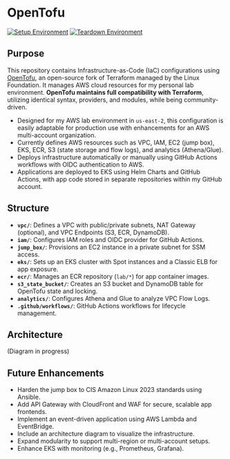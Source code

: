 # OpenTofu
[![Setup Environment](https://github.com/jason4151/opentofu/actions/workflows/setup-environment.yml/badge.svg)](https://github.com/jason4151/opentofu/actions/workflows/setup-environment.yml)
[![Teardown Environment](https://github.com/jason4151/opentofu/actions/workflows/teardown-environment.yml/badge.svg)](https://github.com/jason4151/opentofu/actions/workflows/teardown-environment.yml)

## Purpose
This repository contains Infrastructure-as-Code (IaC) configurations using [OpenTofu](https://opentofu.org/), an open-source fork of Terraform managed by the Linux Foundation. It manages AWS cloud resources for my personal lab environment. **OpenTofu maintains full compatibility with Terraform**, utilizing identical syntax, providers, and modules, while being community-driven.

- Designed for my AWS lab environment in `us-east-2`, this configuration is easily adaptable for production use with enhancements for an AWS multi-account organization.
- Currently defines AWS resources such as VPC, IAM, EC2 (jump box), EKS, ECR, S3 (state storage and flow logs), and analytics (Athena/Glue).
- Deploys infrastructure automatically or manually using GitHub Actions workflows with OIDC authentication to AWS.
- Applications are deployed to EKS using Helm Charts and GitHub Actions, with app code stored in separate repositories within my GitHub account.

## Structure
- **`vpc/`**: Defines a VPC with public/private subnets, NAT Gateway (optional), and VPC Endpoints (S3, ECR, DynamoDB).
- **`iam/`**: Configures IAM roles and OIDC provider for GitHub Actions.
- **`jump_box/`**: Provisions an EC2 instance in a private subnet for SSM access.
- **`eks/`**: Sets up an EKS cluster with Spot instances and a Classic ELB for app exposure.
- **`ecr/`**: Manages an ECR repository (`lab/*`) for app container images.
- **`s3_state_bucket/`**: Creates an S3 bucket and DynamoDB table for OpenTofu state and locking.
- **`analytics/`**: Configures Athena and Glue to analyze VPC Flow Logs.
- **`.github/workflows/`**: GitHub Actions workflows for lifecycle management.

## Architecture
(Diagram in progress)

## Future Enhancements
- Harden the jump box to CIS Amazon Linux 2023 standards using Ansible.
- Add API Gateway with CloudFront and WAF for secure, scalable app frontends.
- Implement an event-driven application using AWS Lambda and EventBridge.
- Include an architecture diagram to visualize the infrastructure.
- Expand modularity to support multi-region or multi-account setups.
- Enhance EKS with monitoring (e.g., Prometheus, Grafana).